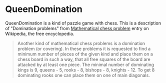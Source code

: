 QueenDomination
===============

QueenDomination is a kind of pazzle game with chess.
This is a description of "Domination problems" from
[Mathematical chess problem](http://en.wikipedia.org/wiki/Mathematical_chess_problem)
entry on Wikipedia, the free encyclopedia.

> Another kind of mathematical chess problems is a domination problem (or covering).
> In these problems it is requested to find a minimum number of pieces of the given kind and place them
> on a chess board in such a way, that all free squares of the board are attacked by at least one piece.
> The minimal number of dominating kings is 9, queens - 5, rooks - 8, bishops - 8, knights - 12.
> To get 8 dominating rooks one can place them on one of main diagonals.
